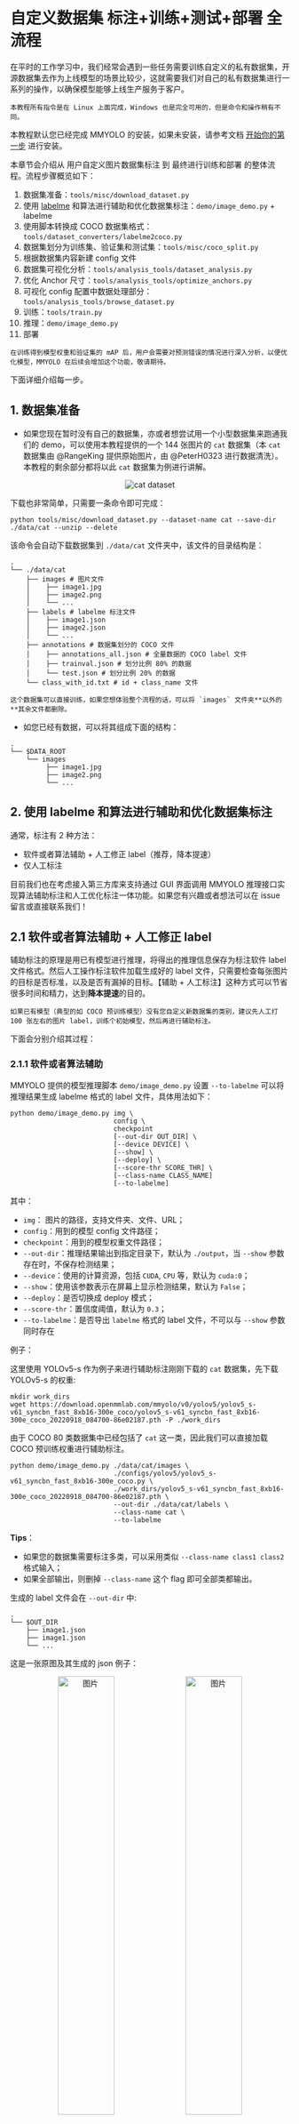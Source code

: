 # 自定义数据集 标注+训练+测试+部署 全流程

在平时的工作学习中，我们经常会遇到一些任务需要训练自定义的私有数据集，开源数据集去作为上线模型的场景比较少，这就需要我们对自己的私有数据集进行一系列的操作，以确保模型能够上线生产服务于客户。

```{note}
本教程所有指令是在 Linux 上面完成，Windows 也是完全可用的，但是命令和操作稍有不同。
```

本教程默认您已经完成 MMYOLO 的安装，如果未安装，请参考文档 [开始你的第一步](https://mmyolo.readthedocs.io/zh_CN/latest/get_started.html#id1) 进行安装。

本章节会介绍从 用户自定义图片数据集标注 到 最终进行训练和部署 的整体流程。流程步骤概览如下：

01. 数据集准备：`tools/misc/download_dataset.py`
02. 使用 [labelme](https://github.com/wkentaro/labelme) 和算法进行辅助和优化数据集标注：`demo/image_demo.py` + labelme
03. 使用脚本转换成 COCO 数据集格式：`tools/dataset_converters/labelme2coco.py`
04. 数据集划分为训练集、验证集和测试集：`tools/misc/coco_split.py`
05. 根据数据集内容新建 config 文件
06. 数据集可视化分析：`tools/analysis_tools/dataset_analysis.py`
07. 优化 Anchor 尺寸：`tools/analysis_tools/optimize_anchors.py`
08. 可视化 config 配置中数据处理部分： `tools/analysis_tools/browse_dataset.py`
09. 训练：`tools/train.py`
10. 推理：`demo/image_demo.py`
11. 部署

```{note}
在训练得到模型权重和验证集的 mAP 后，用户会需要对预测错误的情况进行深入分析，以便优化模型，MMYOLO 在后续会增加这个功能，敬请期待。
```

下面详细介绍每一步。

## 1. 数据集准备

- 如果您现在暂时没有自己的数据集，亦或者想尝试用一个小型数据集来跑通我们的 demo，可以使用本教程提供的一个 144 张图片的 `cat` 数据集（本 `cat` 数据集由 @RangeKing 提供原始图片，由 @PeterH0323 进行数据清洗）。本教程的剩余部分都将以此 `cat` 数据集为例进行讲解。

<div align=center>
<img src="https://user-images.githubusercontent.com/25873202/205423220-c4b8f2fd-22ba-4937-8e47-1b3f6a8facd8.png" alt="cat dataset"/>
</div>

下载也非常简单，只需要一条命令即可完成：

```shell
python tools/misc/download_dataset.py --dataset-name cat --save-dir ./data/cat --unzip --delete
```

该命令会自动下载数据集到 `./data/cat` 文件夹中，该文件的目录结构是：

```shell
.
└── ./data/cat
    ├── images # 图片文件
    │    ├── image1.jpg
    │    ├── image2.png
    │    └── ...
    ├── labels # labelme 标注文件
    │    ├── image1.json
    │    ├── image2.json
    │    └── ...
    ├── annotations # 数据集划分的 COCO 文件
    │    ├── annotations_all.json # 全量数据的 COCO label 文件
    │    ├── trainval.json # 划分比例 80% 的数据
    │    └── test.json # 划分比例 20% 的数据
    └── class_with_id.txt # id + class_name 文件
```

```{note}
这个数据集可以直接训练，如果您想体验整个流程的话，可以将 `images` 文件夹**以外的**其余文件都删除。
```

- 如您已经有数据，可以将其组成下面的结构：

```shell
.
└── $DATA_ROOT
    └── images
         ├── image1.jpg
         ├── image2.png
         └── ...
```

## 2. 使用 labelme 和算法进行辅助和优化数据集标注

通常，标注有 2 种方法：

- 软件或者算法辅助 + 人工修正 label（推荐，降本提速）
- 仅人工标注

目前我们也在考虑接入第三方库来支持通过 GUI 界面调用 MMYOLO 推理接口实现算法辅助标注和人工优化标注一体功能。如果您有兴趣或者想法可以在 issue 留言或直接联系我们！

## 2.1 软件或者算法辅助 + 人工修正 label

辅助标注的原理是用已有模型进行推理，将得出的推理信息保存为标注软件 label 文件格式。然后人工操作标注软件加载生成好的 label 文件，只需要检查每张图片的目标是否标准，以及是否有漏掉的目标。【辅助 + 人工标注】这种方式可以节省很多时间和精力，达到**降本提速**的目的。

```{note}
如果已有模型（典型的如 COCO 预训练模型）没有您自定义新数据集的类别，建议先人工打 100 张左右的图片 label，训练个初始模型，然后再进行辅助标注。
```

下面会分别介绍其过程：

### 2.1.1 软件或者算法辅助

MMYOLO 提供的模型推理脚本 `demo/image_demo.py` 设置 `--to-labelme` 可以将推理结果生成 labelme 格式的 label 文件，具体用法如下：

```shell
python demo/image_demo.py img \
                          config \
                          checkpoint
                          [--out-dir OUT_DIR] \
                          [--device DEVICE] \
                          [--show] \
                          [--deploy] \
                          [--score-thr SCORE_THR] \
                          [--class-name CLASS_NAME]
                          [--to-labelme]
```

其中：

- `img`： 图片的路径，支持文件夹、文件、URL；
- `config`：用到的模型 config 文件路径；
- `checkpoint`：用到的模型权重文件路径；
- `--out-dir`：推理结果输出到指定目录下，默认为 `./output`，当 `--show` 参数存在时，不保存检测结果；
- `--device`：使用的计算资源，包括 `CUDA`, `CPU` 等，默认为 `cuda:0`；
- `--show`：使用该参数表示在屏幕上显示检测结果，默认为 `False`；
- `--deploy`：是否切换成 deploy 模式；
- `--score-thr`：置信度阈值，默认为 `0.3`；
- `--to-labelme`：是否导出 `labelme` 格式的 label 文件，不可以与 `--show` 参数同时存在

例子：

这里使用 YOLOv5-s 作为例子来进行辅助标注刚刚下载的 `cat` 数据集，先下载 YOLOv5-s 的权重:

```shell
mkdir work_dirs
wget https://download.openmmlab.com/mmyolo/v0/yolov5/yolov5_s-v61_syncbn_fast_8xb16-300e_coco/yolov5_s-v61_syncbn_fast_8xb16-300e_coco_20220918_084700-86e02187.pth -P ./work_dirs
```

由于 COCO 80 类数据集中已经包括了 `cat` 这一类，因此我们可以直接加载 COCO 预训练权重进行辅助标注。

```shell
python demo/image_demo.py ./data/cat/images \
                          ./configs/yolov5/yolov5_s-v61_syncbn_fast_8xb16-300e_coco.py \
                          ./work_dirs/yolov5_s-v61_syncbn_fast_8xb16-300e_coco_20220918_084700-86e02187.pth \
                          --out-dir ./data/cat/labels \
                          --class-name cat \
                          --to-labelme
```

**Tips**：

- 如果您的数据集需要标注多类，可以采用类似 `--class-name class1 class2` 格式输入；
- 如果全部输出，则删掉 `--class-name` 这个 flag 即可全部类都输出。

生成的 label 文件会在 `--out-dir` 中:

```shell
.
└── $OUT_DIR
    ├── image1.json
    ├── image1.json
    └── ...
```

这是一张原图及其生成的 json 例子：

<div align=center>
  <img src="https://user-images.githubusercontent.com/25873202/205471430-dcc882dd-16bb-45e4-938f-6b62ab3dff19.jpg" alt="图片" width="45%"/>
  <img src="https://user-images.githubusercontent.com/25873202/205471559-643aecc8-7fa3-4fff-be51-2fb0a570fdd3.png" alt="图片" width="45%"/>
</div>

### 2.1.2 人工标注

本教程使用的标注软件是 [labelme](https://github.com/wkentaro/labelme)

- 安装 labelme

```shell
conda create -n labelme python=3.8
conda activate labelme
pip install labelme==5.1.1
```

- 启动 labelme

```shell
labelme ${图片文件夹路径（即上一步的图片文件夹）} \
        --output ${label文件所处的文件夹路径（即上一步的 --out-dir）} \
        --autosave \
        --nodata
```

其中：

- `--output`：labelme 标注文件保存路径，如果该路径下已经存在部分图片的标注文件，则会进行加载；
- `--autosave`：标注文件自动保存，会略去一些繁琐的保存步骤；
- `--nodata`：每张图片的标注文件中不保存图片的 base64 编码，设置了这个 flag 会大大减少标注文件的大小。

例子：

```shell
cd ${MMYOLO_PATH}
labelme ./data/cat/images --output ./data/cat/labels --autosave --nodata
```

输入命令之后 labelme 就会启动，然后进行 label 检查即可。如果 labelme 启动失败，命令行输入 `export QT_DEBUG_PLUGINS=1` 查看具体缺少什么库，安装一下即可。

<div align=center>
<img src="https://user-images.githubusercontent.com/25873202/205432185-54407d83-3cee-473f-8743-656da157cf80.png" alt="label UI"/>
</div>

**注意：标注的时候务必使用 `rectangle`，快捷键 `Ctrl + R`（如下图）**

<div align=center>
<img src="https://user-images.githubusercontent.com/25873202/204076212-86dab4fa-13dd-42cd-93d8-46b04b864449.png" alt="rectangle"/>
</div>

## 2.2 仅人工标注

步骤和 【1.1.2 人工标注】 相同，只是这里是直接标注，没有预先生成的 label 。

## 3. 使用脚本转换成 COCO 数据集格式

### 3.1 使用脚本转换

MMYOLO 提供脚本将 labelme 的 label 转换为 COCO label

```shell
python tools/dataset_converters/labelme2coco.py --img-dir ${图片文件夹路径} \
                                                --labels-dir ${label 文件夹位置} \
                                                --out ${输出 COCO label json 路径} \
                                                [--class-id-txt ${class_with_id.txt 路径}]
```

其中：
`--class-id-txt`：是数据集 `id class_name` 的 `.txt` 文件：

- 如果不指定，则脚本会自动生成，生成在 `--out` 同级的目录中，保存文件名为 `class_with_id.txt`；
- 如果指定，脚本仅会进行读取但不会新增或者覆盖，同时，脚本里面还会判断是否存在 `.txt` 中其他的类，如果出现了会报错提示，届时，请用户检查 `.txt` 文件并加入新的类及其 `id`。

`.txt` 文件的例子如下（ `id` 可以和 COCO 一样，从 `1` 开始）：

```text
1 cat
2 dog
3 bicycle
4 motorcycle

```

例子：

以本教程的 `cat` 数据集为例：

```shell
python tools/dataset_converters/labelme2coco.py --img-dir ./data/cat/image \
                                                --labels-dir ./data/cat/labels \
                                                --out ./data/cat/annotations/annotations_all.json
```

本次演示的 `cat` 数据集（注意不需要包括背景类），可以看到生成的 `class_with_id.txt` 中只有 `1` 类：

```text
1 cat

```

### 3.2 检查转换的 COCO label

使用下面的命令可以将 COCO 的 label 在图片上进行显示，这一步可以验证刚刚转换是否有问题：

```shell
python tools/analysis_tools/browse_coco_json.py --img-dir ${图片文件夹路径} \
                                                --ann-file ${COCO label json 路径}
```

例子：

```shell
python tools/analysis_tools/browse_coco_json.py --img-dir ./data/cat/images \
                                                --ann-file ./data/cat/annotations/annotations_all.json
```

<div align=center>
<img alt="Image" src="https://user-images.githubusercontent.com/25873202/205429166-a6e48d20-c60b-4571-b00e-54439003ad3b.png">
</div>

关于 `tools/analysis_tools/browse_coco_json.py` 的更多用法请参考 [可视化 COCO label](https://mmyolo.readthedocs.io/zh_CN/latest/user_guides/useful_tools.html#coco)。

## 4. 数据集划分为训练集、验证集和测试集

通常，自定义图片都是一个大文件夹，里面全部都是图片，需要我们自己去对图片进行训练集、验证集、测试集的划分，如果数据量比较少，可以不划分验证集。下面是划分脚本的具体用法：

```shell
python tools/misc/coco_split.py --json ${COCO label json 路径} \
                                --out-dir ${划分 label json 保存根路径} \
                                --ratios ${划分比例} \
                                [--shuffle] \
                                [--seed ${划分的随机种子}]
```

其中：

- `--ratios`：划分的比例，如果只设置了 2 个，则划分为 `trainval + test`，如果设置为 3 个，则划分为 `train + val + test`。支持两种格式 —— 整数、小数：
  - 整数：按比分进行划分，代码中会进行归一化之后划分数据集。例子： `--ratio 2 1 1`（代码里面会转换成 `0.5 0.25 0.25`） or `--ratio 3 1`（代码里面会转换成 `0.75 0.25`）
  - 小数：划分为比例。**如果加起来不为 1 ，则脚本会进行自动归一化修正**。例子： `--ratio 0.8 0.1 0.1` or `--ratio 0.8 0.2`
- `--shuffle`: 是否打乱数据集再进行划分；
- `--seed`：设定划分的随机种子，不设置的话自动生成随机种子。

例子：

```shell
python tools/misc/coco_split.py --json ./data/cat/annotations/annotations_all.json \
                                --out-dir ./data/cat/annotations \
                                --ratios 0.8 0.2 \
                                --shuffle \
                                --seed 666
```

<div align=center>
<img alt="Image" src="https://user-images.githubusercontent.com/25873202/205428346-5fdfbfca-0682-47aa-b0be-fa467cd0c5f8.png">
</div>

## 5. 根据数据集内容新建 config 文件

确保数据集目录是这样的：

```shell
.
└── $DATA_ROOT
    ├── annotations
    │    ├── trainval.json # 根据上面的指令只划分 trainval + test，如果您使用 3 组划分比例的话，这里是 train.json、val.json、test.json
    │    └── test.json
    ├── images
    │    ├── image1.jpg
    │    ├── image1.png
    │    └── ...
    └── ...
```

因为是我们自定义的数据集，所以我们需要自己新建一个 config 并加入需要修改的部分信息。

关于新的 config 的命名：

- 这个 config 继承的是 `yolov5_s-v61_syncbn_fast_8xb16-300e_coco.py`；
- 训练的类以本教程提供的数据集中的类 `cat` 为例（如果是自己的数据集，可以自定义类型的总称）；
- 本教程测试的显卡型号是 1 x 3080Ti 12G 显存，电脑内存 32G，可以训练 YOLOv5-s 最大批次是 `batch size = 32`（详细机器资料可见附录）；
- 训练轮次是 `100 epoch`。

综上所述：可以将其命名为 `yolov5_s-v61_syncbn_fast_1xb32-100e_cat.py`。

我们可以在 configs 目录下新建一个新的目录 `custom_dataset`，同时在里面新建该 config 文件，并添加以下内容：

<div align=center>
<img alt="Image" src="https://user-images.githubusercontent.com/25873202/205428358-e32fb455-480a-4f14-9613-e4cc3193fb4d.png">
</div>

```python
_base_ = '../yolov5/yolov5_s-v61_syncbn_fast_8xb16-300e_coco.py'

max_epochs = 100  # 训练的最大 epoch
data_root = './data/cat/'  # 数据集目录的绝对路径

# 结果保存的路径，可以省略，省略保存的文件名位于 work_dirs 下 config 同名的文件夹中
# 如果某个 config 只是修改了部分参数，修改这个变量就可以将新的训练文件保存到其他地方
work_dir = './work_dirs/yolov5_s-v61_syncbn_fast_1xb32-100e_cat'

# load_from 可以指定本地路径或者 URL，设置了 URL 会自动进行下载，因为上面已经下载过，我们这里设置本地路径
# 因为本教程是在 cat 数据集上微调，故这里需要使用 `load_from` 来加载 MMYOLO 中的预训练模型，这样可以在加快收敛速度的同时保证精度
load_from = './work_dirs/yolov5_s-v61_syncbn_fast_8xb16-300e_coco_20220918_084700-86e02187.pth'  # noqa

# 根据自己的 GPU 情况，修改 batch size，YOLOv5-s 默认为 8卡 x 16bs
train_batch_size_per_gpu = 32
train_num_workers = 4  # 推荐使用 train_num_workers = nGPU x 4

save_epoch_intervals = 2  # 每 interval 轮迭代进行一次保存一次权重

# 根据自己的 GPU 情况，修改 base_lr，修改的比例是 base_lr_default * (your_bs / default_bs)
base_lr = _base_.base_lr / 4

anchors = [  # 后面小节会演示如何生成 anchor 的例子，这里先占个位
    [(68, 69), (154, 91), (143, 162)],  # P3/8
    [(242, 160), (189, 287), (391, 207)],  # P4/16
    [(353, 337), (539, 341), (443, 432)]  # P5/32
]

class_name = ('cat', )  # 根据 class_with_id.txt 类别信息，设置 class_name
num_classes = len(class_name)
metainfo = dict(
    CLASSES=class_name,
    PALETTE=[(220, 20, 60)]  # 画图时候的颜色，随便设置即可
)

train_cfg = dict(
    max_epochs=max_epochs,
    val_begin=10,  # 第几个epoch后验证，这里设置 10 是因为前 10 个 epoch 精度不高，测试意义不大，故跳过
    val_interval=save_epoch_intervals  # 每 val_interval 轮迭代进行一次测试评估
)

model = dict(
    bbox_head=dict(
        head_module=dict(num_classes=num_classes),
        prior_generator=dict(base_sizes=anchors),

        # loss_cls 会根据 num_classes 动态调整，但是 num_classes = 1 的时候，loss_cls 恒为 0
        loss_cls=dict(loss_weight=0.5 *
                      (num_classes / 80 * 3 / _base_.num_det_layers))))

train_dataloader = dict(
    batch_size=train_batch_size_per_gpu,
    num_workers=train_num_workers,
    dataset=dict(
        _delete_=True,
        type='RepeatDataset',
        times=5,  # 数据量太少的话，可以使用 RepeatDataset 来增量数据，这里设置 5 是 5 倍
        dataset=dict(
            type=_base_.dataset_type,
            data_root=data_root,
            metainfo=metainfo,
            ann_file='annotations/trainval.json',
            data_prefix=dict(img='images/'),
            filter_cfg=dict(filter_empty_gt=False, min_size=32),
            pipeline=_base_.train_pipeline)))

val_dataloader = dict(
    dataset=dict(
        metainfo=metainfo,
        data_root=data_root,
        ann_file='annotations/trainval.json',
        data_prefix=dict(img='images/')))

test_dataloader = val_dataloader

val_evaluator = dict(ann_file=data_root + 'annotations/trainval.json')
test_evaluator = val_evaluator

optim_wrapper = dict(optimizer=dict(lr=base_lr))

default_hooks = dict(
    # 设置间隔多少个 epoch 保存模型，以及保存模型最多几个，`save_best` 是另外保存最佳模型（推荐）
    checkpoint=dict(
        type='CheckpointHook',
        interval=save_epoch_intervals,
        max_keep_ckpts=5,
        save_best='auto'),
    # logger 输出的间隔
    logger=dict(type='LoggerHook', interval=10))

```

```{note}
我们在 `projects/custom_dataset/yolov5_s-v61_syncbn_fast_1xb32-100e_cat.py` 放了一份相同的 config 文件，用户可以选择复制到 `configs/custom_dataset/yolov5_s-v61_syncbn_fast_1xb32-100e_cat.py` 路径直接开始训练。
```

## 6. 数据集可视化分析

脚本 `tools/analysis_tools/dataset_analysis.py` 能够帮助用户得到数据集的分析图。该脚本可以生成 4 种分析图：

- 显示类别和 bbox 实例个数的分布图：`show_bbox_num`
- 显示类别和 bbox 实例宽、高的分布图：`show_bbox_wh`
- 显示类别和 bbox 实例宽/高比例的分布图：`show_bbox_wh_ratio`
- 基于面积规则下，显示类别和 bbox 实例面积的分布图：`show_bbox_area`

脚本使用方式如下：

```shell
python tools/analysis_tools/dataset_analysis.py ${CONFIG} \
                                                [--val-dataset ${TYPE}] \
                                                [--class-name ${CLASS_NAME}] \
                                                [--area-rule ${AREA_RULE}] \
                                                [--func ${FUNC}] \
                                                [--out-dir ${OUT_DIR}]
```

例子：

以本教程 `cat` 数据集 的 config 为例：

查看训练集数据分布情况：

```shell
python tools/analysis_tools/dataset_analysis.py configs/custom_dataset/yolov5_s-v61_syncbn_fast_1xb32-100e_cat.py \
                                                --output-dir work_dirs/dataset_analysis_cat/train_dataset
```

查看验证集数据分布情况：

```shell
python tools/analysis_tools/dataset_analysis.py configs/custom_dataset/yolov5_s-v61_syncbn_fast_1xb32-100e_cat.py \
                                                --output-dir work_dirs/dataset_analysis_cat/val_dataset \
                                                --val-dataset
```

效果（点击图片可查看大图）：

<table align="center">
  <tbody>
    <tr align="center" valign="center">
      <td>
        <b>基于面积规则下，显示类别和 bbox 实例面积的分布图</b>
      </td>
      <td>
        <b>显示类别和 bbox 实例宽、高的分布图</b>
      </td>
    </tr>
    <tr align="center" valign="center">
      <td>
        <img alt="YOLOv5CocoDataset_bbox_area" src="https://user-images.githubusercontent.com/25873202/205420210-e31c8643-1a12-4b79-b423-b04adcc68deb.jpg" width="60%">
      </td>
      <td>
        <img alt="YOLOv5CocoDataset_bbox_wh" src="https://user-images.githubusercontent.com/25873202/205420277-ccd58eb5-1e36-425c-a221-934e54175ae7.jpg" width="60%">
      </td>
    </tr>
    <tr align="center" valign="center">
      <td>
        <b>显示类别和 bbox 实例个数的分布图</b>
      </td>
      <td>
        <b>显示类别和 bbox 实例宽/高比例的分布图</b>
      </td>
    </tr>
    <tr align="center" valign="center">
      <td>
        <img alt="YOLOv5CocoDataset_bbox_num" src="https://user-images.githubusercontent.com/25873202/205420241-f26c2310-8d4b-4b53-8331-bc2a67d62ce7.jpg" width="60%">
      </td>
      <td>
        <img alt="YOLOv5CocoDataset_bbox_ratio" src="https://user-images.githubusercontent.com/25873202/205420256-8151f01a-2f54-46df-8a9f-2c5de05bbbc8.jpg" width="60%">
      </td>
    </tr>
  </tbody>
</table>

经过输出的图片分析可以得出，本教程使用的 cat 数据集的训练集具有以下情况：

- 图片全部是 large object；
- 类别 cat 的数量是 `129`；
- bbox 的宽高比例大部分集中在 `1.14`，比例最小值是 `0.36`，最大值是 `2.9`；
- bbox 的宽大部分是 `1034.74`，高大部分是 `926.67`。

关于 `tools/analysis_tools/dataset_analysis.py` 的更多用法请参考 [可视化数据集分析](https://mmyolo.readthedocs.io/zh_CN/latest/user_guides/useful_tools.html#id4)。

## 7. 优化 Anchor 尺寸

脚本 `tools/analysis_tools/optimize_anchors.py` 支持 YOLO 系列中三种锚框生成方式，分别是 `k-means`、`differential_evolution`、`v5-k-means`.

本示例使用的是 YOLOv5 进行训练，使用的是 `640 x 640` 的输入大小，使用 `v5-k-means` 进行描框的优化：

```shell
python tools/analysis_tools/optimize_anchors.py configs/custom_dataset/yolov5_s-v61_syncbn_fast_1xb32-100e_cat.py \
                                                --algorithm v5-k-means \
                                                --input-shape 640 640 \
                                                --prior-match-thr 4.0 \
                                                --out-dir work_dirs/dataset_analysis_cat
```

经过计算的 Anchor 如下：

<div align=center>
<img alt="Anchor" src="https://user-images.githubusercontent.com/25873202/205422434-1a68cded-b055-42e9-b01c-3e51f8f5ef81.png">
</div>

修改 config 文件里面的 `anchors` 变量：

```python
anchors = [
    [(68, 69), (154, 91), (143, 162)],  # P3/8
    [(242, 160), (189, 287), (391, 207)],  # P4/16
    [(353, 337), (539, 341), (443, 432)]  # P5/32
]
```

关于 `tools/analysis_tools/optimize_anchors.py` 的更多用法请参考 [优化锚框尺寸](https://mmyolo.readthedocs.io/zh_CN/latest/user_guides/useful_tools.html#id8)。

## 8. 可视化 config 配置中数据处理部分

脚本 `tools/analysis_tools/browse_dataset.py` 能够帮助用户去直接窗口可视化 config 配置中数据处理部分，同时可以选择保存可视化图片到指定文件夹内。

下面演示使用我们刚刚新建的 config 文件 `configs/custom_dataset/yolov5_s-v61_syncbn_fast_1xb32-100e_cat.py` 来可视化图片，该命令会使得图片直接弹出显示，每张图片持续 `5` 秒，图片不进行保存：

```shell
python tools/analysis_tools/browse_dataset.py configs/custom_dataset/yolov5_s-v61_syncbn_fast_1xb32-100e_cat.py \
                                              --show-interval 5
```

<div align=center>
<img src="https://user-images.githubusercontent.com/25873202/205472078-c958e90d-8204-4c01-821a-8b6a006f05b2.png" alt="image"/>
</div>

<div align=center>
<img src="https://user-images.githubusercontent.com/25873202/205472197-8228c75e-6046-404a-89b4-ed55eeb2cb95.png" alt="image"/>
</div>

关于 `tools/analysis_tools/browse_dataset.py` 的更多用法请参考 [可视化数据集](https://mmyolo.readthedocs.io/zh_CN/latest/user_guides/useful_tools.html#id3)。

## 9. 训练

使用刚刚我们新建好的 config 文件执行训练。

### 9.1 训练可视化

如果需要采用浏览器对训练过程可视化，MMYOLO 目前提供 2 种方式 `[wandb](https://wandb.ai/site)` 和 `[TensorBoard](https://tensorflow.google.cn/tensorboard)`，根据自己的情况选择其一即可(后续会扩展更多可视化后端支持)。

#### 9.1.1 wandb

wandb 可视化需要在[官网](https://wandb.ai/site)注册，并在 https://wandb.ai/settings 获取到 wandb 的 API Keys。

<div align=center>
<img src="https://cdn.vansin.top/img/20220913212628.png" alt="image"/>
</div>

然后在命令行进行安装

```shell
pip install wandb
# 运行了 wandb login 后输入上文中获取到的 API Keys ，便登录成功。
wandb login
```

在我们刚刚新建的 config 文件 `configs/custom_dataset/yolov5_s-v61_syncbn_fast_1xb32-100e_cat.py` 添加 wandb 配置：

```python
visualizer = dict(vis_backends = [dict(type='LocalVisBackend'), dict(type='WandbVisBackend')])
```

#### 9.1.2 TensorBoard

安装 Tensorboard 环境

```shell
pip install tensorboard
```

在我们刚刚新建的 config 文件 `configs/custom_dataset/yolov5_s-v61_syncbn_fast_1xb32-100e_cat.py` 中添加 `tensorboard` 配置

```python
visualizer = dict(vis_backends=[dict(type='LocalVisBackend'),dict(type='TensorboardVisBackend')])
```

待会运行训练命令后，Tensorboard 文件会生成在可视化文件夹 `work_dirs/yolov5_s-v61_syncbn_fast_1xb32-100e_cat/${TIMESTAMP}/vis_data` 下，
运行下面的命令便可以在网页链接使用 Tensorboard 查看 loss、学习率和 coco/bbox_mAP 等可视化数据了：

```shell
tensorboard --logdir=work_dirs/yolov5_s-v61_syncbn_fast_1xb32-100e_cat
```

### 9.2 执行训练

使用下面命令进行启动训练（训练大约需要 2.5 个小时）：

```shell
python tools/train.py configs/custom_dataset/yolov5_s-v61_syncbn_fast_1xb32-100e_cat.py
```

下面是 `1 x 3080Ti`、`batch size = 32`，训练 `100 epoch` 最佳精度权重 `work_dirs/yolov5_s-v61_syncbn_fast_1xb32-100e_cat/best_coco/bbox_mAP_epoch_100.pth` 得出来的精度（详细机器资料可见附录）：

```shell
 Average Precision  (AP) @[ IoU=0.50:0.95 | area=   all | maxDets=100 ] = 0.950
 Average Precision  (AP) @[ IoU=0.50      | area=   all | maxDets=100 ] = 1.000
 Average Precision  (AP) @[ IoU=0.75      | area=   all | maxDets=100 ] = 1.000
 Average Precision  (AP) @[ IoU=0.50:0.95 | area= small | maxDets=100 ] = -1.000
 Average Precision  (AP) @[ IoU=0.50:0.95 | area=medium | maxDets=100 ] = -1.000
 Average Precision  (AP) @[ IoU=0.50:0.95 | area= large | maxDets=100 ] = 0.950
 Average Recall     (AR) @[ IoU=0.50:0.95 | area=   all | maxDets=  1 ] = 0.869
 Average Recall     (AR) @[ IoU=0.50:0.95 | area=   all | maxDets= 10 ] = 0.964
 Average Recall     (AR) @[ IoU=0.50:0.95 | area=   all | maxDets=100 ] = 0.964
 Average Recall     (AR) @[ IoU=0.50:0.95 | area= small | maxDets=100 ] = -1.000
 Average Recall     (AR) @[ IoU=0.50:0.95 | area=medium | maxDets=100 ] = -1.000
 Average Recall     (AR) @[ IoU=0.50:0.95 | area= large | maxDets=100 ] = 0.964

bbox_mAP_copypaste: 0.950 1.000 1.000 -1.000 -1.000 0.950
Epoch(val) [100][116/116]  coco/bbox_mAP: 0.9500  coco/bbox_mAP_50: 1.0000  coco/bbox_mAP_75: 1.0000  coco/bbox_mAP_s: -1.0000  coco/bbox_mAP_m: -1.0000  coco/bbox_mAP_l: 0.9500
```

## 10. 推理

使用最佳的模型进行推理，下面命令中的最佳模型路径是 `./work_dirs/yolov5_s-v61_syncbn_fast_1xb32-100e_cat/best_coco/bbox_mAP_epoch_100.pth`，请用户自行修改为自己训练的最佳模型路径。

```shell
python demo/image_demo.py ./data/cat/images \
                          ./configs/custom_dataset/yolov5_s-v61_syncbn_fast_1xb32-100e_cat.py \
                          ./work_dirs/yolov5_s-v61_syncbn_fast_1xb32-100e_cat/best_coco/bbox_mAP_epoch_100.pth \
                          --out-dir ./data/cat/pred_images
```

<div align=center>
<img src="https://user-images.githubusercontent.com/25873202/204773727-5d3cbbad-1265-45a0-822a-887713555049.jpg" alt="推理图片"/>
</div>

**Tips**：如果推理结果不理想，这里举例 2 种情况：

1. 欠拟合：
   需要先判断是不是训练 epoch 不够导致的欠拟合，如果是训练不够，则修改 config 文件里面的 `max_epochs` 和 `work_dir` 参数，或者根据上面的命名方式新建一个 config 文件，重新进行训练。

2. 数据集优化：
   如果 epoch 加上去了还是不行，可以增加数据集数量，同时可以重新检查并优化数据集的标注，然后重新进行训练。

## 11. 部署

MMYOLO 提供两种部署方式：

1. [MMDeploy](https://github.com/open-mmlab/mmdeploy) 框架进行部署
2. 使用 `projects/easydeploy` 进行部署

### 11.1 MMDeploy 框架进行部署

考虑到部署的机器环境千差万别，很多时候在本地机器可以，上生产直接翻车的情况，这里推荐使用 Docker，做到环境一次部署，终身使用，节省运维搭建环境和部署生产的时间，同时也保住了各位开发人员的秀发。

1. 构建 Docker 镜像
2. 创建 Docker 容器
3. 转换 TensorRT 模型
4. 部署模型执行推理

#### 11.1.1 构建 Docker 镜像

```bash
git clone -b dev-1.x https://github.com/open-mmlab/mmdeploy.git
cd mmdeploy
docker build docker/GPU/ -t mmdeploy:gpu --build-arg USE_SRC_INSIDE=true
```

其中 `USE_SRC_INSIDE=true` 是拉取基础进行之后在内部切换国内源，构建速度会快一些。

执行脚本后，会进行构建，此刻可以放松下心情，起身活动下身体，需要一段的时间：

<div align=center>
<img src="https://user-images.githubusercontent.com/25873202/205482447-329186c8-eba3-443f-b1fa-b33c2ab3d5da.png" alt="Image"/>
</div>

#### 11.1.2 创建 Docker 容器

```shell
export MMYOLO_PATH=/mnt/e/mmyolo/official_repo/mmyolo # 先将您机器上 MMYOLO 的路径写入环境变量
docker run --gpus all --name mmyolo-deploy -v ${MMYOLO_PATH}:/root/workspace/mmyolo -it mmdeploy:gpu /bin/bash
```

<div align=center>
<img src="https://user-images.githubusercontent.com/25873202/205536974-1eeb2901-9b14-4851-9c96-5046cd05f171.png" alt="Image"/>
</div>

可以看到本地的 MMYOLO 环境已经挂载到容器里面了

<div align=center>
<img src="https://user-images.githubusercontent.com/25873202/205537473-0afc16c3-c6d4-451a-96d7-1a2388341b60.png" alt="Image"/>
</div>

有关这部分的详细介绍可以看 MMDeploy 官方文档 [使用 Docker 镜像](https://mmdeploy.readthedocs.io/zh_CN/latest/01-how-to-build/build_from_docker.html#docker)

#### 11.1.3 转换 TensorRT 模型

首先需要在 Docker 容器里面安装 MMYOLO

```shell
export MMYOLO_PATH=/root/workspace/mmyolo # 镜像中的路径，这里不需要修改
cd ${MMYOLO_PATH}
export MMYOLO_VERSION=$(python -c "import mmyolo.version as v; print(v.__version__)")  # 查看训练使用的 MMYOLO 版本号
echo "Using MMYOLO ${MMYOLO_VERSION}"
mim install --no-cache-dir mmyolo==${MMYOLO_VERSION}
```

进行模型转换

```shell
cd /root/workspace/mmdeploy
python ./tools/deploy.py \
    ${MMYOLO_PATH}/configs/deploy/detection_tensorrt-fp16_dynamic-192x192-960x960.py \
    ${MMYOLO_PATH}/configs/custom_dataset/yolov5_s-v61_syncbn_fast_1xb32-100e_cat.py \
    ${MMYOLO_PATH}/work_dirs/yolov5_s-v61_syncbn_fast_1xb32-100e_cat/best_coco/bbox_mAP_epoch_100.pth \
    ${MMYOLO_PATH}/data/cat/images/mmexport1633684751291.jpg \
    --test-img ${MMYOLO_PATH}/data/cat/images/mmexport1633684751291.jpg \
    --work-dir ./work_dir/yolov5_s-v61_syncbn_fast_1xb32-100e_cat_deploy_dynamic_fp16 \
    --device cuda:0 \
    --log-level INFO \
    --show \
    --dump-info
```

<div align=center>
<img src="https://user-images.githubusercontent.com/25873202/205540259-ded15231-c428-4a5b-ac45-06cf15c5b7e9.png" alt="Image"/>
</div>

等待一段时间，出现了 `All process success.` 即为成功：

<div align=center>
<img src="https://user-images.githubusercontent.com/25873202/205540981-355d34cb-6472-47e0-a7dd-11eb85b3b43c.png" alt="Image"/>
</div>

查看导出的路径，可以看到这样的文件结构：

<div align=center>
<img src="https://user-images.githubusercontent.com/25873202/205541268-1807f3fd-1f22-42b0-9397-cb50c602f8e0.png" alt="Image"/>
</div>

关于转换模型的详细介绍，请参考 [如何转换模型](https://mmdeploy.readthedocs.io/zh_CN/latest/02-how-to-run/convert_model.html)

#### 11.1.4 部署模型执行推理

需要将 `${MMYOLO_PATH}/configs/custom_dataset/yolov5_s-v61_syncbn_fast_1xb32-100e_cat.py` 里面的 `data_root` 修改为 Docker 容器里面的路径：

```python
data_root = '/root/workspace/mmyolo/data/cat/'  # Docker 容器里面数据集目录的绝对路径
```

可以执行速度和精度测试：

```shell
python tools/test.py \
    ${MMYOLO_PATH}/configs/deploy/detection_tensorrt-fp16_dynamic-192x192-960x960.py \
    ${MMYOLO_PATH}/configs/custom_dataset/yolov5_s-v61_syncbn_fast_1xb32-100e_cat.py \
    --model ./work_dir/yolov5_s-v61_syncbn_fast_1xb32-100e_cat_deploy_dynamic_fp16/end2end.engine \
    --speed-test \
    --device cuda
```

速度测试如下，可见平均速度是 `19.89 ms`，对比为转之前有了提升，同时显存也下降了很多：

```bash
Epoch(test) [ 10/116]    eta: 0:00:08  time: 0.0806  data_time: 0.0726  memory: 12
Epoch(test) [ 20/116]    eta: 0:00:08  time: 0.0899  data_time: 0.0805  memory: 12
Epoch(test) [ 30/116]    eta: 0:00:07  time: 0.0887  data_time: 0.0644  memory: 12
Epoch(test) [ 40/116]    eta: 0:00:06  time: 0.0779  data_time: 0.0525  memory: 12
Epoch(test) [ 50/116]    eta: 0:00:05  time: 0.0789  data_time: 0.0546  memory: 12
Epoch(test) [ 60/116]    eta: 0:00:04  time: 0.0763  data_time: 0.0521  memory: 12
Epoch(test) [ 70/116]    eta: 0:00:03  time: 0.0738  data_time: 0.0482  memory: 16
Epoch(test) [ 80/116]    eta: 0:00:02  time: 0.0737  data_time: 0.0478  memory: 12
Epoch(test) [ 90/116]    eta: 0:00:02  time: 0.0835  data_time: 0.0574  memory: 12
Epoch(test) [100/116]    eta: 0:00:01  time: 0.0781  data_time: 0.0517  memory: 12
[tensorrt]-110 times per count: 19.89 ms, 50.28 FPS
Epoch(test) [110/116]    eta: 0:00:00  time: 0.0871  data_time: 0.0611  memory: 12
```

精度测试如下，此配置是 FP16，故有一定范围的掉点，但是速度加快，属于速度换精度，当然，这里只是简单的 demo 测试，如果是大批量的数据以及适当的调试，则可以保持精度或者有提升也不奇怪：

```shell
 Average Precision  (AP) @[ IoU=0.50:0.95 | area=   all | maxDets=100 ] = 0.943
 Average Precision  (AP) @[ IoU=0.50      | area=   all | maxDets=100 ] = 1.000
 Average Precision  (AP) @[ IoU=0.75      | area=   all | maxDets=100 ] = 1.000
 Average Precision  (AP) @[ IoU=0.50:0.95 | area= small | maxDets=100 ] = -1.000
 Average Precision  (AP) @[ IoU=0.50:0.95 | area=medium | maxDets=100 ] = -1.000
 Average Precision  (AP) @[ IoU=0.50:0.95 | area= large | maxDets=100 ] = 0.943
 Average Recall     (AR) @[ IoU=0.50:0.95 | area=   all | maxDets=  1 ] = 0.864
 Average Recall     (AR) @[ IoU=0.50:0.95 | area=   all | maxDets= 10 ] = 0.960
 Average Recall     (AR) @[ IoU=0.50:0.95 | area=   all | maxDets=100 ] = 0.960
 Average Recall     (AR) @[ IoU=0.50:0.95 | area= small | maxDets=100 ] = -1.000
 Average Recall     (AR) @[ IoU=0.50:0.95 | area=medium | maxDets=100 ] = -1.000
 Average Recall     (AR) @[ IoU=0.50:0.95 | area= large | maxDets=100 ] = 0.960

bbox_mAP_copypaste: 0.943 1.000 1.000 -1.000 -1.000 0.943
Epoch(test) [116/116]  coco/bbox_mAP: 0.9430  coco/bbox_mAP_50: 1.0000  coco/bbox_mAP_75: 1.0000  coco/bbox_mAP_s: -1.0000  coco/bbox_mAP_m: -1.0000  coco/bbox_mAP_l: 0.9430
```

单张图片推理：

```shell
cd ${MMYOLO_PATH}/projects/misc/custom_dataset
python deploy_demo.py \
    --deploy-cfg ${MMYOLO_PATH}/configs/deploy/detection_tensorrt-fp16_dynamic-192x192-960x960.py \
    --model-cfg ${MMYOLO_PATH}/configs/custom_dataset/yolov5_s-v61_syncbn_fast_1xb32-100e_cat.py \
    --device cuda:0 \
    --backend-model /root/workspace/mmdeploy/work_dir/yolov5_s-v61_syncbn_fast_1xb32-100e_cat_deploy_dynamic_fp16/end2end.engine \
    --img ${MMYOLO_PATH}/data/cat/images/mmexport1633684751291.jpg
```

执行之后，可以看到在 `deploy_demo.py` 同级目录下有一个 `output_detection.png` 图片生成，这就是推理好的图片

<div align=center>
<img src="https://user-images.githubusercontent.com/25873202/205592790-931e2b0a-0452-4110-959b-21b1d2aa50e5.png" alt="Image"/>
</div>

```{note}
当然，这只是一个 demo，未来还可以做很多优化调整，不限于增大 batch，量化 int8 等等的操作，这部分由用户自行去完成。
```

#### 11.1.4 保存和加载 Docker 容器

因为如果每次都进行 docker 镜像的构建，特别费时间，如果是公司的项目，不可以上传到公有的 dockerhub，如果有私有云 dockerhub 的可以跳过这一步。

如果没有私有 dockerhub 的话，每次部署都要构建，而且有些场景（例如工厂）是不可以连接到外网的，或者网络特别慢，所以我建议使用 docker 自带的打包 api 进行打包和加载：

```shell
# 保存，存好的 tar 包可以放到移动硬盘
docker save mmyolo-deploy > mmyolo-deploy.tar

# 加载
docker load < /path/to/mmyolo-deploy.tar
```

### 11.2 使用 `projects/easydeploy` 进行部署

详见[部署文档](https://github.com/open-mmlab/mmyolo/blob/dev/projects/easydeploy/README_zh-CN.md)

TODO: 下个版本会完善这个部分...

## 附录

### 1. 本教程训练机器的详细环境的资料如下：

```shell
sys.platform: linux
Python: 3.9.13 | packaged by conda-forge | (main, May 27 2022, 16:58:50) [GCC 10.3.0]
CUDA available: True
numpy_random_seed: 2147483648
GPU 0: NVIDIA GeForce RTX 3080 Ti
CUDA_HOME: /usr/local/cuda
NVCC: Cuda compilation tools, release 11.5, V11.5.119
GCC: gcc (Ubuntu 9.4.0-1ubuntu1~20.04.1) 9.4.0
PyTorch: 1.10.0
PyTorch compiling details: PyTorch built with:
  - GCC 7.3
  - C++ Version: 201402
  - Intel(R) oneAPI Math Kernel Library Version 2021.4-Product Build 20210904 for Intel(R) 64 architecture applications
  - Intel(R) MKL-DNN v2.2.3 (Git Hash 7336ca9f055cf1bfa13efb658fe15dc9b41f0740)
  - OpenMP 201511 (a.k.a. OpenMP 4.5)
  - LAPACK is enabled (usually provided by MKL)
  - NNPACK is enabled
  - CPU capability usage: AVX2
  - CUDA Runtime 11.3
  - NVCC architecture flags: -gencode;arch=compute_37,code=sm_37;-gencode;arch=compute_50,code=sm_50;-gencode;
                             arch=compute_60,code=sm_60;-gencode;arch=compute_61,code=sm_61;-gencode;arch=compute_70,code=sm_70;
                             -gencode;arch=compute_75,code=sm_75;-gencode;arch=compute_80,code=sm_80;-gencode;
                             arch=compute_86,code=sm_86;-gencode;arch=compute_37,code=compute_37
  - CuDNN 8.2
  - Magma 2.5.2
  - Build settings: BLAS_INFO=mkl, BUILD_TYPE=Release, CUDA_VERSION=11.3, CUDNN_VERSION=8.2.0,
                    CXX_COMPILER=/opt/rh/devtoolset-7/root/usr/bin/c++, CXX_FLAGS= -Wno-deprecated -fvisibility-inlines-hidden
                    -DUSE_PTHREADPOOL -fopenmp -DNDEBUG -DUSE_KINETO -DUSE_FBGEMM -DUSE_QNNPACK -DUSE_PYTORCH_QNNPACK -DUSE_XNNPACK
                    -DSYMBOLICATE_MOBILE_DEBUG_HANDLE -DEDGE_PROFILER_USE_KINETO -O2 -fPIC -Wno-narrowing -Wall -Wextra
                    -Werror=return-type -Wno-missing-field-initializers -Wno-type-limits -Wno-array-bounds -Wno-unknown-pragmas
                    -Wno-sign-compare -Wno-error=deprecated-declarations -Wno-stringop-overflow -Wno-psabi -Wno-error=pedantic
                    -Wno-error=redundant-decls -Wno-error=old-style-cast -fdiagnostics-color=always -faligned-new
                    -Wno-unused-but-set-variable -Wno-maybe-uninitialized -fno-math-errno -fno-trapping-math -Werror=format
                    -Wno-stringop-overflow, LAPACK_INFO=mkl, PERF_WITH_AVX=1, PERF_WITH_AVX2=1, PERF_WITH_AVX512=1,
                    TORCH_VERSION=1.10.0, USE_CUDA=ON, USE_CUDNN=ON, USE_EXCEPTION_PTR=1, USE_GFLAGS=OFF, USE_GLOG=OFF, USE_MKL=ON,
                    USE_MKLDNN=ON, USE_MPI=OFF, USE_NCCL=ON, USE_NNPACK=ON, USE_OPENMP=ON,

TorchVision: 0.11.0
OpenCV: 4.6.0
MMEngine: 0.3.1
MMCV: 2.0.0rc3
MMDetection: 3.0.0rc3
MMYOLO: 0.2.0+cf279a5
```
